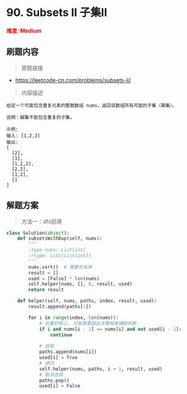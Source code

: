 # 90. Subsets II 子集II

**<font color=red>难度: Medium</font>**

## 刷题内容

> 原题链接

* https://leetcode-cn.com/problems/subsets-ii/

> 内容描述

```
给定一个可能包含重复元素的整数数组 nums，返回该数组所有可能的子集（幂集）。

说明：解集不能包含重复的子集。

示例:
输入: [1,2,2]
输出:
[
  [2],
  [1],
  [1,2,2],
  [2,2],
  [1,2],
  []
]
```

## 解题方案

> 方法一：dfs回溯

```python
class Solution(object):
    def subsetsWithDup(self, nums):
        """
        :type nums: List[int]
        :rtype: List[List[int]]
        """
        nums.sort()  # 需要先有序
        result = []
        used = [False] * len(nums)
        self.helper(nums, [], 0, result, used)
        return result

    def helper(self, nums, paths, index, result, used):
        result.append(paths[:])

        for i in range(index, len(nums)):
            # 去重的核心, 可能需要画出决策树来辅助判断
            if i and nums[i - 1] == nums[i] and not used[i - 1]:
                continue
            
            # 选择
            paths.append(nums[i])
            used[i] = True
            # 递归
            self.helper(nums, paths, i + 1, result, used)
            # 取消选择
            paths.pop()
            used[i] = False
```
